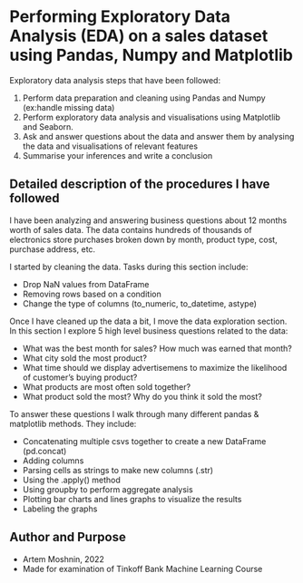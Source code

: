 # Performing Exploratory Data Analysis (EDA) on a sales dataset using Pandas, Numpy and Matplotlib

Exploratory data analysis steps that have been followed:

1. Perform data preparation and cleaning using Pandas and Numpy (ex:handle missing data)
2. Perform exploratory data analysis and visualisations using Matplotlib and Seaborn.
3. Ask and answer questions about the data and answer them by analysing the data and visualisations of relevant features
4. Summarise your inferences and write a conclusion

## Detailed description of the procedures I have followed

I have been analyzing and answering business questions about 12 months worth of sales data. The data contains hundreds of thousands of electronics store purchases broken down by month, product type, cost, purchase address, etc.

I started by cleaning the data. Tasks during this section include:

- Drop NaN values from DataFrame
- Removing rows based on a condition
- Change the type of columns (to_numeric, to_datetime, astype)

Once I have cleaned up the data a bit, I move the data exploration section. In this section I explore 5 high level business questions related to the data:

- What was the best month for sales? How much was earned that month?
- What city sold the most product?
- What time should we display advertisemens to maximize the likelihood of customer’s buying product?
- What products are most often sold together?
- What product sold the most? Why do you think it sold the most?

To answer these questions I walk through many different pandas & matplotlib methods. They include:

- Concatenating multiple csvs together to create a new DataFrame (pd.concat)
- Adding columns
- Parsing cells as strings to make new columns (.str)
- Using the .apply() method
- Using groupby to perform aggregate analysis
- Plotting bar charts and lines graphs to visualize the results
- Labeling the graphs

## Author and Purpose

- Artem Moshnin, 2022
- Made for examination of Tinkoff Bank Machine Learning Course
